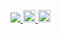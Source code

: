 <p align="left"> 
  <a href="https://github.com/siro33950/siro33950/">
    <img src="https://komarev.com/ghpvc/?username=siro33950" />
  </a>
  <a href="https://github.com/siro33950">
    <img height="20" src="https://img.shields.io/github/followers/siro33950?label=follow&logo=github&style=flat" />
  </a>
  <a href="http://twitter.com/siro33950">
    <img height="20" src="https://img.shields.io/twitter/follow/siro33950?label=Twitter&logo=twitter&style=flat" />
  </a>
</p>
  
